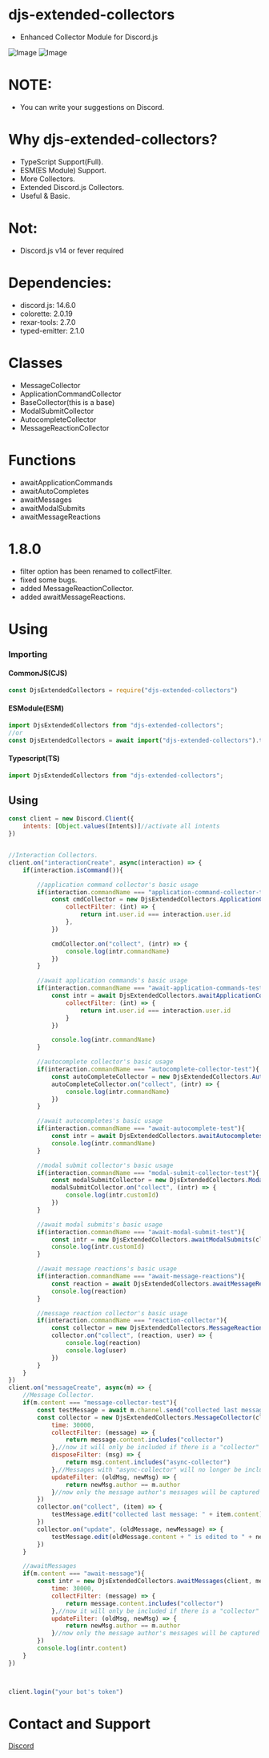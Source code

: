 # djs-extended-collectors

- Enhanced Collector Module for Discord.js

![Image](https://img.shields.io/npm/dt/djs-extended-collectors.svg?color=%2351FC0&maxAge=3600)
![Image](https://img.shields.io/npm/v/djs-extended-collectors?color=red&label=djs-extended-collectors)

# NOTE:
- You can write your suggestions on Discord.


# Why djs-extended-collectors?
- TypeScript Support(Full).
- ESM(ES Module) Support.
- More Collectors.
- Extended Discord.js Collectors.
- Useful & Basic.

# Not:
- Discord.js v14 or fever required

# Dependencies:
- discord.js: 14.6.0
- colorette: 2.0.19
- rexar-tools: 2.7.0
- typed-emitter: 2.1.0

# Classes
- MessageCollector
- ApplicationCommandCollector
- BaseCollector(this is a base)
- ModalSubmitCollector
- AutocompleteCollector
- MessageReactionCollector

# Functions
- awaitApplicationCommands
- awaitAutoCompletes
- awaitMessages
- awaitModalSubmits
- awaitMessageReactions

# 1.8.0

- filter option has been renamed to collectFilter.
- fixed some bugs.
- added MessageReactionCollector.
- added awaitMessageReactions.

# Using

### Importing

#### CommonJS(CJS)
```js
const DjsExtendedCollectors = require("djs-extended-collectors")
```
#### ESModule(ESM)
```mjs
import DjsExtendedCollectors from "djs-extended-collectors";
//or
const DjsExtendedCollectors = await import("djs-extended-collectors").then(m => m.default)
```
#### Typescript(TS)
```ts
import DjsExtendedCollectors from "djs-extended-collectors";
```

## Using
```js
const client = new Discord.Client({
    intents: [Object.values(Intents)]//activate all intents
})


//Interaction Collectors.
client.on("interactionCreate", async(interaction) => {
    if(interaction.isCommand()){

        //application command collector's basic usage
        if(interaction.commandName === "application-command-collector-test"){
            const cmdCollector = new DjsExtendedCollectors.ApplicationCommandCollector(client, interaction.channel, {
                collectFilter: (int) => {
                    return int.user.id === interaction.user.id
                },
            })

            cmdCollector.on("collect", (intr) => {
                console.log(intr.commandName)
            })
        }

        //await application commands's basic usage
        if(interaction.commandName === "await-application-commands-test"){
            const intr = await DjsExtendedCollectors.awaitApplicationCommands(client, interaction.channel, {
                collectFilter: (int) => {
                    return int.user.id === interaction.user.id
                }
            })

            console.log(intr.commandName)
        }

        //autocomplete collector's basic usage
        if(interaction.commandName === "autocomplete-collector-test"){
            const autoCompleteCollector = new DjsExtendedCollectors.AutocompleteCollector(client, interaction.channel, {})
            autoCompleteCollector.on("collect", (intr) => {
                console.log(intr.commandName)
            })
        }

        //await autocompletes's basic usage
        if(interaction.commandName === "await-autocomplete-test"){
            const intr = await DjsExtendedCollectors.awaitAutocompletes(client, interaction.channel, {})
            console.log(intr.commandName)
        }

        //modal submit collector's basic usage
        if(interaction.commandName === "modal-submit-collector-test"){
            const modalSubmitCollector = new DjsExtendedCollectors.ModalSubmitCollector(client, interaction.channel, {})
            modalSubmitCollector.on("collect", (intr) => {
                console.log(intr.customId)
            })
        }

        //await modal submits's basic usage
        if(interaction.commandName === "await-modal-submit-test"){
            const intr = new DjsExtendedCollectors.awaitModalSubmits(client, interaction.channel, {})
            console.log(intr.customId)
        }

        //await message reactions's basic usage
        if(interaction.commandName === "await-message-reactions"){
            const reaction = await DjsExtendedCollectors.awaitMessageReactions(client, interaction.message, {})
            console.log(reaction)
        }

        //message reaction collector's basic usage
        if(interaction.commandName === "reaction-collector"){
            const collector = new DjsExtendedCollectors.MessageReactionCollector(client, interaction.message, {})
            collector.on("collect", (reaction, user) => {
                console.log(reaction)
                console.log(user)
            })
        }
    }
})
client.on("messageCreate", async(m) => {
    //Message Collector.
    if(m.content === "message-collector-test"){
        const testMessage = await m.channel.send("collected last message: any")
        const collector = new DjsExtendedCollectors.MessageCollector(client, message.channel, {
            time: 30000,
            collectFilter: (message) => {
                return message.content.includes("collector")
            },//now it will only be included if there is a "collector" in the content of the message
            disposeFilter: (msg) => {
                return msg.content.includes("async-collector")
            },//Messages with "async-collector" will no longer be included when they are deleted
            updateFilter: (oldMsg, newMsg) => {
                return newMsg.author == m.author
            }//now only the message author's messages will be captured
        })
        collector.on("collect", (item) => {
            testMessage.edit("collected last message: " + item.content)
        })
        collector.on("update", (oldMessage, newMessage) => {
            testMessage.edit(oldMessage.content + " is edited to " + newMessage.content)
        })
    }

    //awaitMessages
    if(m.content === "await-message"){
        const intr = new DjsExtendedCollectors.awaitMessages(client, message.channel, {
            time: 30000,
            collectFilter: (message) => {
                return message.content.includes("collector")
            },//now it will only be included if there is a "collector" in the content of the message
            updateFilter: (oldMsg, newMsg) => {
                return newMsg.author == m.author
            }//now only the message author's messages will be captured
        })
        console.log(intr.content)
    }
})



client.login("your bot's token")
```


# Contact and Support

<a href="https://discord.com/users/586995957695119477">Discord</a>

